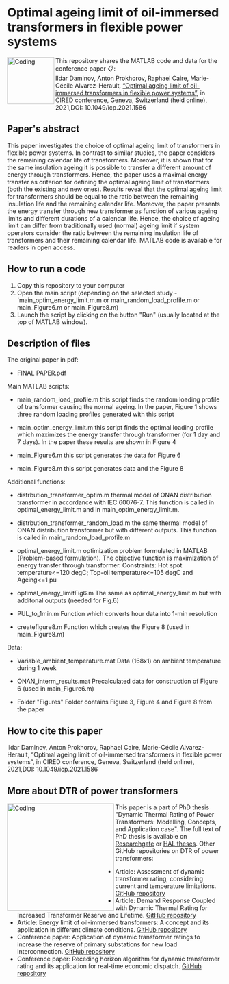 # Optimal ageing limit of oil-immersed transformers in flexible power systems

<img align="left" alt="Coding" width="110" src="https://www.cired2021.org/media/1719/cired-2021_logo-red-black-002.jpg">

  
This repository shares the MATLAB code and data for the conference paper 📋:\
Ildar Daminov, Anton Prokhorov, Raphael Caire, Marie-Cécile Alvarez-Herault, [“Optimal ageing limit of oil-immersed transformers in flexible power systems”](https://hal.archives-ouvertes.fr/G2ELAB/hal-03355187v1), in CIRED conference, Geneva, Switzerland (held online), 2021,DOI: 10.1049/icp.2021.1586
  
  
## Paper's abstract
This paper investigates the choice of optimal ageing limit of transformers in flexible power systems. In contrast to similar studies, the paper considers the remaining calendar life of transformers. Moreover, it is shown that for the same insulation ageing it is possible to transfer a different amount of energy through transformers. Hence, the paper uses a maximal energy transfer as criterion for defining the optimal ageing limit of transformers (both the existing and new ones). Results reveal that the optimal ageing limit for transformers should be equal to the ratio between the remaining insulation life and the remaining calendar life. Moreover, the paper presents the energy transfer through new transformer as function of various ageing limits and different durations of a calendar life. Hence, the choice of ageing limit can differ from traditionally used (normal) ageing limit if system operators consider the ratio between the remaining insulation life of transformers and their remaining calendar life. MATLAB code is available for readers in open access.

## How to run a code 
1. Copy this repository to your computer 
2. Open the main script (depending on the selected study - 'main_optim_energy_limit.m.m or main_random_load_profile.m or main_Figure6.m or main_Figure8.m)
3. Launch the script by clicking on the button "Run" (usually located at the top of MATLAB window).


## Description of files

The original paper in pdf:  
* FINAL PAPER.pdf

Main MATLAB scripts:
* main_random_load_profile.m    this script finds the random loading profile of transformer causing the normal ageing. In the 
                                paper, Figure 1 shows three random loading profiles generated with this script 
* main_optim_energy_limit.m     this script finds the optimal loading profile which maximizes the energy transfer through 
                                transformer (for 1 day and 7 days). In the paper these results are shown in Figure 4
* main_Figure6.m                this script generates the data for Figure 6
  
* main_Figure8.m                this script generates data and the Figure 8

Additional functions:  
* distrbution_transformer_optim.m         thermal model of ONAN distribution transformer in accordance with IEC 60076-7. This 
                                          function is called in optimal_energy_limit.m and in main_optim_energy_limit.m. 
  
* distrbution_transformer_random_load.m   the same thermal model of ONAN distribution transformer but with different outputs.
                                          This function is called in main_random_load_profile.m        
  
* optimal_energy_limit.m                  optimization problem formulated in MATLAB (Problem-based formulation). The objective 
                                          function is maximization of energy transfer through transformer. Constraints: 
                                          Hot spot temperature<=120 degC; Top-oil temperature<=105 degC and Ageing<=1 pu
 
* optimal_energy_limitFig6.m              The same as optimal_energy_limit.m but with additonal outputs (needed for Fig.6)                              
  
* PUL_to_1min.m                           Function which converts hour data into 1-min resolution
  
* createfigure8.m                         Function which creates the Figure 8 (used in main_Figure8.m)

Data: 
* Variable_ambient_temperature.mat        Data (168x1) on ambient temperature during 1 week
  
* ONAN_interm_results.mat                 Precalculated data for construction of Figure 6 (used in main_Figure6.m)
  
* Folder "Figures"                        Folder contains Figure 3, Figure 4 and Figure 8 from the paper

## How to cite this paper 
Ildar Daminov, Anton Prokhorov, Raphael Caire, Marie-Cécile Alvarez-Herault, “Optimal ageing limit of oil-immersed transformers in flexible power systems”, in CIRED conference, Geneva, Switzerland (held online), 2021,DOI: 10.1049/icp.2021.1586


## More about DTR of power transformers 
<img align="left" alt="Coding" width="250" src="https://media-exp1.licdn.com/dms/image/C4E22AQFVhDYtt2te_w/feedshare-shrink_1280/0/1652876006660?e=1668038400&v=beta&t=eBRX9SszlDbTvlrkZOmlU_YBncHo2tHmdpjqxRxikbA">This paper is a part of PhD thesis "Dynamic Thermal Rating of Power Transformers: Modelling, Concepts, and Application case". The full text of PhD thesis is available on [Researchgate](https://www.researchgate.net/publication/363383515_Dynamic_Thermal_Rating_of_Power_Transformers_Modelling_Concepts_and_Application_case) or [HAL theses](https://tel.archives-ouvertes.fr/tel-03772184). Other GitHub repositories on DTR of power transformers:
* Article: Assessment of dynamic transformer rating, considering current and temperature limitations. [GitHub repository](https://github.com/Ildar-Daminov/Assessment_Dynamic_Thermal_Rating_of_Transformers)
* Article: Demand Response Coupled with Dynamic Thermal Rating for Increased Transformer Reserve and Lifetime. [GitHub repository](https://github.com/Ildar-Daminov/Demand-response-coupled-with-DTR-of-transformers)
* Article: Energy limit of oil-immersed transformers: A concept and its application in different climate conditions. [GitHub repository](https://github.com/Ildar-Daminov/Energy-limit-of-power-transformer)
* Conference paper: Application of dynamic transformer ratings to increase the reserve of primary substations for new load interconnection. [GitHub repository](https://github.com/Ildar-Daminov/Reserve-capacity-of-transformer-for-load-connection)
* Conference paper: Receding horizon algorithm for dynamic transformer rating and its application for real-time economic dispatch. [GitHub repository](https://github.com/Ildar-Daminov/Receding-horizon-algorithm-for-dynamic-transformer-rating)
